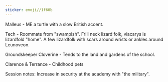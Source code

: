 ```yaml
---
sticker: emoji//1f60b
---
```

Malleus - ME a turtle with a slow British accent. 

Tech - Roommate from "swampish". Frill neck lizard folk, viacarys is lizardfold "home". A few lizardfolk with scars around wrists or ankles around Leunoveon. 

Groundskeeper Cloverine - Tends to the land and gardens of the school. 

Clarence & Terrance - Childhood pets

Session notes: 
Increase in security at the academy with "the military". 